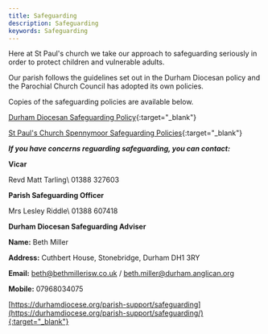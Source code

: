 ```yaml
---
title: Safeguarding
description: Safeguarding
keywords: Safeguarding
---
```

Here at St Paul's church we take our approach to safeguarding seriously in order to protect children and vulnerable adults. 

Our parish follows the guidelines set out in the Durham Diocesan policy and the Parochial Church Council has adopted its own policies.

Copies of the safeguarding policies are available below.

[Durham Diocesan Safeguarding Policy](https://durhamdiocese.org/parish-support/safeguarding/safeguarding-documents-and-policies/){:target="_blank"}

[St Paul's Church Spennymoor Safeguarding Policies](https://media.acny.uk/media/venues/page/attachment/2025/10/d0598d06-c921-4d2c-a137-163664bb4da1.pdf){:target="_blank"}

**_If you have concerns reguarding safeguarding, you can contact:_**

**Vicar**

Revd Matt Tarling\\
01388 327603

**Parish Safeguarding Officer**

Mrs Lesley Riddle\\
01388 607418

**Durham Diocesan Safeguarding Adviser**

**Name:** Beth Miller

**Address:** Cuthbert House, Stonebridge, Durham DH1 3RY

**Email:** beth@bethmillerisw.co.uk / beth.miller@durham.anglican.org

**Mobile:** 07968034075

[https://durhamdiocese.org/parish-support/safeguarding](https://durhamdiocese.org/parish-support/safeguarding/){:target="_blank"}
